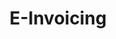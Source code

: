 ---
title: 'E-Invoicing'
weight: 200
meta_title: "Payment methods E-Invoicing - MultiSafepay Documentation Center"
meta_description: "In the MultiSafepay Documentation Center all relevant information regarding our Plugins and API. As well as Support pages for Payment Method, Tools and General Questions. You can also find the contact details of our Support Team and Integration Team."
layout: 'index'
logo: '/logo/Payment_methods/e-invoicing.svg' 
short_description: A flexible payment solution allowing businesses to take control and personalize consumer payments.
---